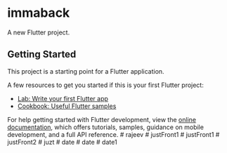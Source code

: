 # immaback

A new Flutter project.

## Getting Started

This project is a starting point for a Flutter application.

A few resources to get you started if this is your first Flutter project:

- [Lab: Write your first Flutter app](https://docs.flutter.dev/get-started/codelab)
- [Cookbook: Useful Flutter samples](https://docs.flutter.dev/cookbook)

For help getting started with Flutter development, view the
[online documentation](https://docs.flutter.dev/), which offers tutorials,
samples, guidance on mobile development, and a full API reference.
#   r a j e e v  
 #   j u s t F r o n t 1  
 #   j u s t F r o n t 1  
 #   j u s t F r o n t 2  
 #   j u z t  
 #   d a t e  
 #   d a t e  
 #   d a t e 1  
 